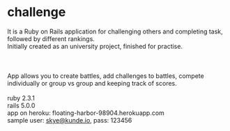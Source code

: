 # challenge
It is a Ruby on Rails application for challenging others and completing task, followed by different rankings.
<br>Initially created as an university project, finished for practise. 
<br><br> 
<br><br>
App allows you to create battles, add challenges to battles, compete individually or group vs group and keeping track of scores.
<br><br>
ruby 2.3.1 <br>
rails 5.0.0 <br>
app on heroku: floating-harbor-98904.herokuapp.com <br>
sample user: skye@kunde.io, pass: 123456

